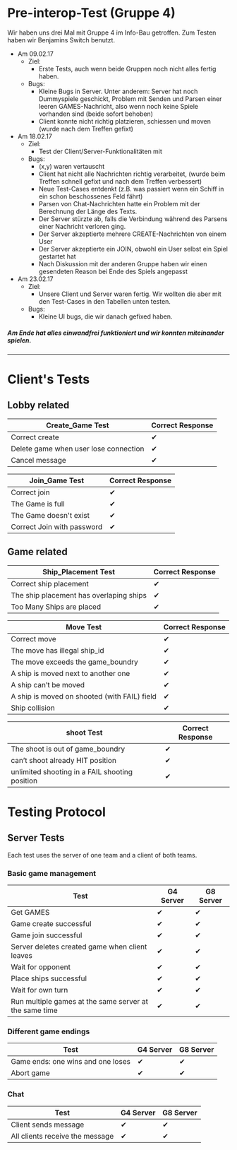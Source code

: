 Pre-interop-Test (Gruppe 4)
===================================

Wir haben uns drei Mal mit Gruppe 4 im Info-Bau getroffen.
Zum Testen haben wir Benjamins Switch benutzt.

- Am 09.02.17
    - Ziel:
        - Erste Tests, auch wenn beide Gruppen noch nicht alles fertig haben.
    - Bugs:
        - Kleine Bugs in Server. Unter anderem: Server hat noch Dummyspiele geschickt, Problem mit Senden und Parsen einer leeren GAMES-Nachricht, also wenn noch keine Spiele vorhanden sind (beide sofort behoben)
        - Client konnte nicht richtig platzieren, schiessen und moven (wurde nach dem Treffen gefixt)
- Am 18.02.17
    - Ziel:
        - Test der Client/Server-Funktionalitäten mit 
    - Bugs:
        - (x,y) waren vertauscht
        - Client hat nicht alle Nachrichten richtig verarbeitet, (wurde beim Treffen schnell gefixt und nach dem Treffen verbessert)
        - Neue Test-Cases entdenkt (z.B. was passiert wenn ein Schiff in ein schon beschossenes Feld fährt)
        - Parsen von Chat-Nachrichten hatte ein Problem mit der Berechnung der Länge des Texts.
        - Der Server stürzte ab, falls die Verbindung während des Parsens einer Nachricht verloren ging.
        - Der Server akzeptierte mehrere CREATE-Nachrichten von einem User
        - Der Server akzeptierte ein JOIN, obwohl ein User selbst ein Spiel gestartet hat
        - Nach Diskussion mit der anderen Gruppe haben wir einen gesendeten Reason bei Ende des Spiels angepasst
- Am 23.02.17
    - Ziel:
        - Unsere Client und Server waren fertig. Wir wollten die aber mit den Test-Cases in den Tabellen unten testen.
    - Bugs:
        - Kleine UI bugs, die wir danach gefixed haben.

##### Am Ende hat alles einwandfrei funktioniert und wir konnten miteinander spielen.

------------------------------------------------------------------------------------------------------------

Client's Tests
================

Lobby related
---------------------

| Create_Game Test|  Correct Response   |
|-----------------------------------------------------------------------|--------------|
| Correct create| 			✔        |
| Delete game when user lose connection| 			✔        |
| Cancel message| 			✔        |

| Join_Game Test|  Correct Response   |
|-----------------------------------------------------------------------|--------------|
| Correct join| 			✔        |
| The Game is full| 			✔        |
| The Game doesn't exist| 			✔        |
| Correct Join with password| 			✔        |

Game related
---------------------

| Ship_Placement Test                                                                  |  Correct Response   |
|-----------------------------------------------------------------------|--------------|
| Correct ship placement                                                          | 			✔        |
| The ship placement has overlaping ships                                          | 			✔        |
| Too Many Ships are placed                                         | 			✔        |

| Move Test                                                                  |  Correct Response   |
|-----------------------------------------------------------------------|--------------|
| Correct move                                                          | 			✔        |
| The move has illegal ship_id                                          | 			✔        |
| The move exceeds the game_boundry                                          | 			✔        |
| A ship is moved next to another one                                         | 			✔        |
| A ship can’t be moved                                             | 			✔        |
| A ship is moved on shooted (with FAIL) field                      | 			✔        |
| Ship collision                                                    | 			✔        |

|  shoot Test                                                                  |  Correct Response   |
|-----------------------------------------------------------------------|--------------|
| The  shoot is out of game_boundry                                 | 			✔        |
| can’t shoot already HIT position| 			✔        |
| unlimited shooting in a FAIL shooting position| 			✔        |


Testing Protocol
================

Server Tests
------------

Each test uses the server of one team and a client of both teams.

###  Basic game management

| Test                                                                  |  G4 Server   |  G8 Server   | 
|-----------------------------------------------------------------------|---------------|---------------|
|Get GAMES                                                          | ✔             | ✔             |
|Game create successful                                                 | ✔             | ✔             |
|Game join successful                                                   | ✔             | ✔             |
|Server deletes created game when client leaves                         | ✔             | ✔             |
|Wait for opponent                                                      | ✔             | ✔             |
|Place ships successful                                                 | ✔             | ✔             |
|Wait for own turn                                                      | ✔             | ✔             |
|Run multiple games at the same server at the same time                 | ✔             | ✔             |


###  Different game endings

| Test                                                                  |  G4 Server   |  G8 Server   |
|-----------------------------------------------------------------------|---------------|---------------|
|Game ends: one wins and one loses                                      | ✔             | ✔             |
|Abort game                                                             | ✔             | ✔             |

###  Chat

| Test                                                                  |  G4 Server   |  G8 Server   |
|-----------------------------------------------------------------------|---------------|---------------|
|Client sends message                                                   | ✔             | ✔             |
|All clients receive the message                                        | ✔             | ✔             |
